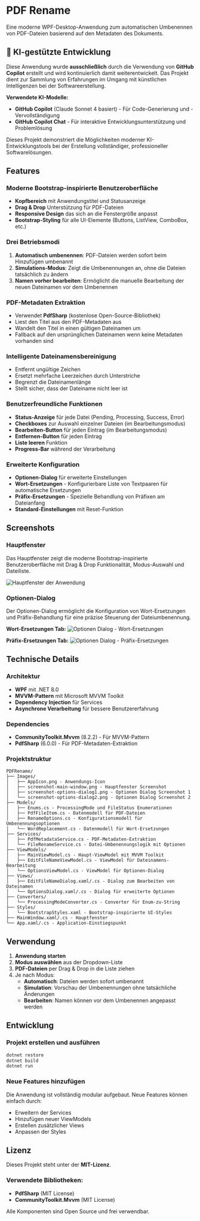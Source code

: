 # PDF Rename

Eine moderne WPF-Desktop-Anwendung zum automatischen Umbenennen von PDF-Dateien basierend auf den Metadaten des Dokuments.

## 🤖 KI-gestützte Entwicklung

Diese Anwendung wurde **ausschließlich** durch die Verwendung von **GitHub Copilot** erstellt und wird kontinuierlich damit weiterentwickelt. Das Projekt dient zur Sammlung von Erfahrungen im Umgang mit künstlichen Intelligenzen bei der Softwareerstellung.

**Verwendete KI-Modelle:**
- **GitHub Copilot** (Claude Sonnet 4 basiert) - Für Code-Generierung und -Vervollständigung
- **GitHub Copilot Chat** - Für interaktive Entwicklungsunterstützung und Problemlösung

Dieses Projekt demonstriert die Möglichkeiten moderner KI-Entwicklungstools bei der Erstellung vollständiger, professioneller Softwarelösungen.

## Features

### Moderne Bootstrap-inspirierte Benutzeroberfläche
- **Kopfbereich** mit Anwendungstitel und Statusanzeige
- **Drag & Drop** Unterstützung für PDF-Dateien
- **Responsive Design** das sich an die Fenstergröße anpasst
- **Bootstrap-Styling** für alle UI-Elemente (Buttons, ListView, ComboBox, etc.)

### Drei Betriebsmodi
1. **Automatisch umbenennen**: PDF-Dateien werden sofort beim Hinzufügen umbenannt
2. **Simulations-Modus**: Zeigt die Umbenennungen an, ohne die Dateien tatsächlich zu ändern
3. **Namen vorher bearbeiten**: Ermöglicht die manuelle Bearbeitung der neuen Dateinamen vor dem Umbenennen

### PDF-Metadaten Extraktion
- Verwendet **PdfSharp** (kostenlose Open-Source-Bibliothek)
- Liest den Titel aus den PDF-Metadaten aus
- Wandelt den Titel in einen gültigen Dateinamen um
- Fallback auf den ursprünglichen Dateinamen wenn keine Metadaten vorhanden sind

### Intelligente Dateinamensbereinigung
- Entfernt ungültige Zeichen
- Ersetzt mehrfache Leerzeichen durch Unterstriche
- Begrenzt die Dateinamenlänge
- Stellt sicher, dass der Dateiname nicht leer ist

### Benutzerfreundliche Funktionen
- **Status-Anzeige** für jede Datei (Pending, Processing, Success, Error)
- **Checkboxes** zur Auswahl einzelner Dateien (im Bearbeitungsmodus)
- **Bearbeiten-Button** für jeden Eintrag (im Bearbeitungsmodus)
- **Entfernen-Button** für jeden Eintrag
- **Liste leeren** Funktion
- **Progress-Bar** während der Verarbeitung

### Erweiterte Konfiguration
- **Optionen-Dialog** für erweiterte Einstellungen
- **Wort-Ersetzungen** - Konfigurierbare Liste von Textpaaren für automatische Ersetzungen
- **Präfix-Ersetzungen** - Spezielle Behandlung von Präfixen am Dateianfang
- **Standard-Einstellungen** mit Reset-Funktion

## Screenshots

### Hauptfenster
Das Hauptfenster zeigt die moderne Bootstrap-inspirierte Benutzeroberfläche mit Drag & Drop Funktionalität, Modus-Auswahl und Dateiliste.

![Hauptfenster der Anwendung](Images/screenshot-main-window.png)

### Optionen-Dialog
Der Optionen-Dialog ermöglicht die Konfiguration von Wort-Ersetzungen und Präfix-Behandlung für eine präzise Steuerung der Dateiumbenennung.

**Wort-Ersetzungen Tab:**
![Optionen Dialog - Wort-Ersetzungen](Images/screenshot-options-dialog1.png)

**Präfix-Ersetzungen Tab:**
![Optionen Dialog - Präfix-Ersetzungen](Images/screenshot-options-dialog2.png)

## Technische Details

### Architektur
- **WPF** mit .NET 8.0
- **MVVM-Pattern** mit Microsoft MVVM Toolkit
- **Dependency Injection** für Services
- **Asynchrone Verarbeitung** für bessere Benutzererfahrung

### Dependencies
- **CommunityToolkit.Mvvm** (8.2.2) - Für MVVM-Pattern
- **PdfSharp** (6.0.0) - Für PDF-Metadaten-Extraktion

### Projektstruktur
```
PDFRename/
├── Images/
│   ├── AppIcon.png - Anwendungs-Icon
│   ├── screenshot-main-window.png - Hauptfenster Screenshot
│   ├── screenshot-options-dialog1.png - Optionen Dialog Screenshot 1
│   └── screenshot-options-dialog2.png - Optionen Dialog Screenshot 2
├── Models/
│   ├── Enums.cs - ProcessingMode und FileStatus Enumerationen
│   ├── PdfFileItem.cs - Datenmodell für PDF-Dateien
│   ├── RenameOptions.cs - Konfigurationsmodell für Umbenennungsoptionen
│   └── WordReplacement.cs - Datenmodell für Wort-Ersetzungen
├── Services/
│   ├── PdfMetadataService.cs - PDF-Metadaten-Extraktion
│   └── FileRenameService.cs - Datei-Umbenennungslogik mit Optionen
├── ViewModels/
│   ├── MainViewModel.cs - Haupt-ViewModel mit MVVM Toolkit
│   ├── EditFileNameViewModel.cs - ViewModel für Dateinamens-Bearbeitung
│   └── OptionsViewModel.cs - ViewModel für Optionen-Dialog
├── Views/
│   ├── EditFileNameDialog.xaml/.cs - Dialog zum Bearbeiten von Dateinamen
│   └── OptionsDialog.xaml/.cs - Dialog für erweiterte Optionen
├── Converters/
│   └── ProcessingModeConverter.cs - Converter für Enum-zu-String
├── Styles/
│   └── BootstrapStyles.xaml - Bootstrap-inspirierte UI-Styles
├── MainWindow.xaml/.cs - Hauptfenster
└── App.xaml/.cs - Application-Einstiegspunkt
```

## Verwendung

1. **Anwendung starten**
2. **Modus auswählen** aus der Dropdown-Liste
3. **PDF-Dateien** per Drag & Drop in die Liste ziehen
4. Je nach Modus:
   - **Automatisch**: Dateien werden sofort umbenannt
   - **Simulation**: Vorschau der Umbenennungen ohne tatsächliche Änderungen
   - **Bearbeiten**: Namen können vor dem Umbenennen angepasst werden

## Entwicklung

### Projekt erstellen und ausführen
```bash
dotnet restore
dotnet build
dotnet run
```

### Neue Features hinzufügen
Die Anwendung ist vollständig modular aufgebaut. Neue Features können einfach durch:
- Erweitern der Services
- Hinzufügen neuer ViewModels
- Erstellen zusätzlicher Views
- Anpassen der Styles

## Lizenz

Dieses Projekt steht unter der **MIT-Lizenz**.

### Verwendete Bibliotheken:
- **PdfSharp** (MIT License)
- **CommunityToolkit.Mvvm** (MIT License)

Alle Komponenten sind Open Source und frei verwendbar.
